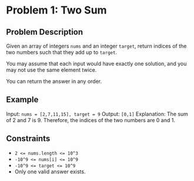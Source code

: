 # Problem 1: Two Sum

## Problem Description

Given an array of integers `nums` and an integer `target`, return indices of the two numbers such that they add up to `target`.

You may assume that each input would have exactly one solution, and you may not use the same element twice.

You can return the answer in any order.

## Example

Input: `nums = [2,7,11,15], target = 9`
Output: `[0,1]`
Explanation: The sum of 2 and 7 is 9. Therefore, the indices of the two numbers are 0 and 1.

## Constraints

- `2 <= nums.length <= 10^3`
- `-10^9 <= nums[i] <= 10^9`
- `-10^9 <= target <= 10^9`
- Only one valid answer exists.
